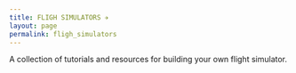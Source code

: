 ```yaml
---
title: FLIGH SIMULATORS ✈️
layout: page
permalink: fligh_simulators
---
```


A collection of tutorials and resources for building your own flight simulator.
